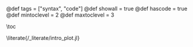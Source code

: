 @def tags = ["syntax", "code"]
@def showall = true
@def hascode = true
@def mintoclevel = 2
@def maxtoclevel = 3

\toc

\literate{/_literate/intro_plot.jl}